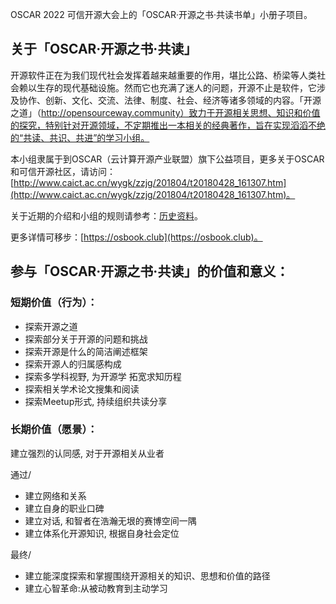 OSCAR 2022 可信开源大会上的「OSCAR·开源之书·共读书单」小册子项目。

## 关于「OSCAR·开源之书·共读」

开源软件正在为我们现代社会发挥着越来越重要的作用，堪比公路、桥梁等人类社会赖以生存的现代基础设施。然而它也充满了迷人的问题，开源不止是软件，它涉及协作、创新、文化、交流、法律、制度、社会、经济等诸多领域的内容。「开源之道」（http://opensourceway.community）致力于开源相关思想、知识和价值的探究，特别针对开源领域，不定期推出一本相关的经典著作，旨在实现滔滔不绝的“共读、共识、共进”的学习小组。

本小组隶属于到OSCAR（云计算开源产业联盟）旗下公益项目，更多关于OSCAR和可信开源社区，请访问：[http://www.caict.ac.cn/wygk/zzjg/201804/t20180428_161307.htm](http://www.caict.ac.cn/wygk/zzjg/201804/t20180428_161307.htm)。


关于近期的介绍和小组的规则请参考：[历史资料](https://1drv.ms/p/s!Arg2k_5HJFrbgYU-0D96Ia-H_xF1Ng)。

更多详情可移步：[https://osbook.club](https://osbook.club)。

## 参与「OSCAR·开源之书·共读」的价值和意义：

### 短期价值（行为）：

* 探索开源之道
* 探索部分关于开源的问题和挑战
* 探索开源是什么的简洁阐述框架
* 探索开源人的归属感构成
* 探索多学科视野, 为开源学 拓宽求知历程
* 探索相关学术论文搜集和阅读
* 探索Meetup形式, 持续组织共读分享

### 长期价值（愿景）：

建立强烈的认同感, 对于开源相关从业者

通过/
* 	建立网络和关系
* 	建立自身的职业口碑
* 	建立对话, 和智者在浩瀚无垠的赛博空间一隅
* 	建立体系化开源知识, 根据自身社会定位

最终/

* 建立能深度探索和掌握围绕开源相关的知识、思想和价值的路径
* 建立心智革命:从被动教育到主动学习
